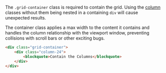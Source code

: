 The `.grid-container` class is required to contain the grid. Using the  [column](#columns) classes without them being nested in a containing `div` will cause unexpected results.

The container class applies a max width to the content it contains and handles the column relationship with the viewport window, preventing collisions with scroll bars or other exciting bugs.

```html
<div class="grid-container">
	<div class="column-24">
		<blockquote>Contain the Columns</blockquote>
	</div>
</div>
```
